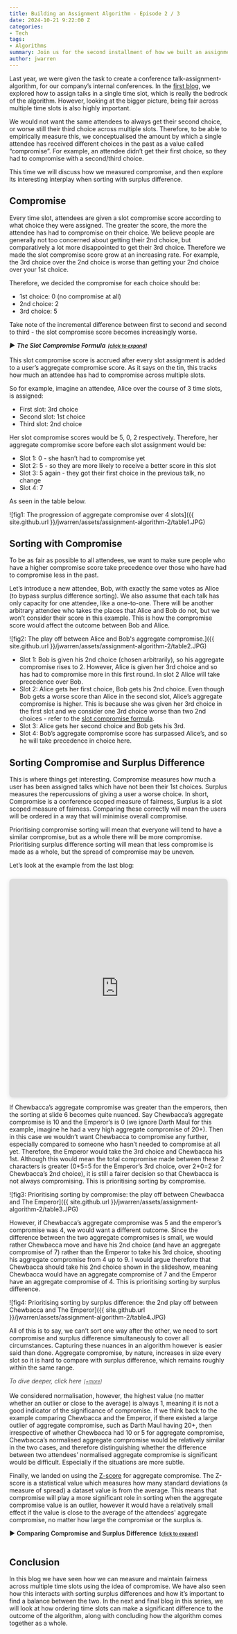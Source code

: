 ```yaml
---
title: Building an Assignment Algorithm - Episode 2 / 3
date: 2024-10-21 9:22:00 Z
categories:
- Tech
tags:
- Algorithms
summary: Join us for the second installment of how we built an assignment algorithm. This blog will pick up from where we left off in part 1, exploring the measure of compromise over the course of multiple talk slots.
author: jwarren
---
```


<style> 
    summary {
        font-weight: 300;
        display: block;
        font-style: normal
        cursor: pointer;
    }
    summary.heading {
        font-weight: 600;
    }
    summary.heading::before {
        content: '►';
        padding-right: 0.3em;
    }
    summary::after {
        content: '[+more]';
        text-decoration: underline;
        text-decoration-style: dotted;
        padding-left: 0.5em;
        font-size: 0.8em;
    }
    summary.heading::after {
        content: '[click to expand]';
    }
    details[open] > summary.heading::before {
        content: '▼';
    }
    details[open] > summary::after {
        content: ' [−less]';
    }
    details[open]::before {
        content: '';
        display: block;
        border-top: 1px solid #ccc;
        margin-top: 1em;
    }
    details[open]::after {
        content: '';
        display: block;
        border-top: 1px solid #ccc;
        margin-top: 1em;
        margin-bottom: 1em;
    }
    details {
        font-style: italic;
    }
    details.no-italic {
        font-style: normal;
    }
</style>

<!-- MathJax for the maths equations -->
<script type="text/javascript" async
 src="https://cdn.jsdelivr.net/npm/mathjax@3/es5/tex-mml-chtml.js">
</script>


Last year, we were given the task to create a conference talk-assignment-algorithm, for our company’s internal conferences. In the [first blog]({{site.baseurl}}/2024/08/16/building-an-assignment-algorithm-1.html), we explored how to assign talks in a single time slot, which is really the bedrock of the algorithm. However, looking at the bigger picture, being fair across multiple time slots is also highly important. 

We would not want the same attendees to always get their second choice, or worse still their third choice across multiple slots. Therefore, to be able to empirically measure this, we conceptualised the amount by which a single attendee has received different choices in the past as a value called “compromise”. For example, an attendee didn’t get their first choice, so they had to compromise with a second/third choice.  

This time we will discuss how we measured compromise, and then explore its interesting interplay when sorting with surplus difference. 

## Compromise

Every time slot, attendees are given a slot compromise score according to what choice they were assigned. The greater the score, the more the attendee has had to compromise on their choice. We believe people are generally not too concerned about getting their 2nd choice, but comparatively a lot more disappointed to get their 3rd choice. Therefore we made the slot compromise score grow at an increasing rate. For example, the 3rd choice over the 2nd choice is worse than getting your 2nd choice over your 1st choice.  

Therefore, we decided the compromise for each choice should be:

- 1st choice: 0 (no compromise at all)
- 2nd choice: 2
- 3rd choice: 5

Take note of the incremental difference between first to second and second to third - the slot compromise score becomes increasingly worse.

<details><summary class="heading" id="SlotCompromiseFormula">The Slot Compromise Formula</summary>
This is based on the formula:
\[Cₙ = n + Cₙ₋₁\]
<span style="font-size: smaller;">where \(C\)ₙ is the compromise for the nth choice and \(C1 = 0\).</span>
<br>
<br>
This can also be reformulated to:
\[Cₙ = \frac{(n-1)(n+2)}{2}\]
<br>
Looking back however, perhaps getting your 5th choice or your 6th choice wouldn’t be much different so perhaps choosing a curve that tends to a fixed value would be better (perhaps of the form \(1-\frac{1}{x}\)), as we have done with surplus difference. In any case, there were only 3 choices per slot for our application, so this worked fine.  
<br>
</details>

<br>
This slot compromise score is accrued after every slot assignment is added to a user’s aggregate compromise score. As it says on the tin, this tracks how much an attendee has had to compromise across multiple slots. 

So for example, imagine an attendee, Alice over the course of 3 time slots, is assigned: 

- First slot: 3rd choice
- Second slot: 1st choice
- Third slot: 2nd choice

Her slot compromise scores would be 5, 0, 2 respectively. Therefore, her aggregate compromise score before each slot assignment would be: 

- Slot 1: 0 - she hasn’t had to compromise yet 
- Slot 2: 5 - so they are more likely to receive a better score in this slot 
- Slot 3: 5 again - they got their first choice in the previous talk, no change 
- Slot 4: 7 

As seen in the table below. 

![fig1: The progression of aggregate compromise over 4 slots]({{ site.github.url }}/jwarren/assets/assignment-algorithm-2/table1.JPG)
 

## Sorting with Compromise

To be as fair as possible to all attendees, we want to make sure people who have a higher compromise score take precedence over those who have had to compromise less in the past. 

Let’s introduce a new attendee, Bob, with exactly the same votes as Alice (to bypass surplus difference sorting). We also assume that each talk has only capacity for one attendee, like a one-to-one. There will be another arbitrary attendee who takes the places that Alice and Bob do not, but we won’t consider their score in this example. This is how the compromise score would affect the outcome between Bob and Alice. 

![fig2: The play off between Alice and Bob's aggregate compromise.]({{ site.github.url }}/jwarren/assets/assignment-algorithm-2/table2.JPG)

- Slot 1: Bob is given his 2nd choice (chosen arbitrarily), so his aggregate compromise rises to 2. However, Alice is given her 3rd choice and so has had to compromise more in this first round. In slot 2 Alice will take precedence over Bob.  
- Slot 2: Alice gets her first choice, Bob gets his 2nd choice. Even though Bob gets a worse score than Alice in the second slot, Alice’s aggregate compromise is higher. This is because she was given her 3rd choice in the first slot and we consider one 3rd choice worse than two 2nd choices - refer to the <a href="#SlotCompromiseFormula">slot compromise formula</a>.  
- Slot 3: Alice gets her second choice and Bob gets his 3rd.  
- Slot 4: Bob’s aggregate compromise score has surpassed Alice’s, and so he will take precedence in choice here.  

## Sorting Compromise and Surplus Difference

This is where things get interesting. Compromise measures how much a user has been assigned talks which have not been their 1st choices. Surplus measures the repercussions of giving a user a worse choice. In short, Compromise is a conference scoped measure of fairness, Surplus is a slot scoped measure of fairness. Comparing these correctly will mean the users will be ordered in a way that will minimise overall compromise.  

Prioritising compromise sorting will mean that everyone will tend to have a similar compromise, but as a whole there will be more compromise. Prioritising surplus difference sorting will mean that less compromise is made as a whole, but the spread of compromise may be uneven.  

Let’s look at the example from the last blog:

<div style="position: relative; width: 100%; height: 0; padding-top: 100.0000%;
 padding-bottom: 0; box-shadow: 0 2px 8px 0 rgba(63,69,81,0.16); margin-top: 1.6em; margin-bottom: 0.9em; overflow: hidden;
 border-radius: 8px; will-change: transform;">
  <iframe title="Sorting by surplus difference example" loading="lazy" style="position: absolute; width: 100%; height: 100%; top: 0; left: 0; border: none; padding: 0;margin: 0;"
    src="https://www.canva.com/design/DAGNWycujV8/gpxMkTaAej6VGndADIen1Q/view?embed" allowfullscreen="allowfullscreen" allow="fullscreen">
  </iframe>
</div>

If Chewbacca’s aggregate compromise was greater than the emperors, then the sorting at slide 6 becomes quite nuanced. Say Chewbacca’s aggregate compromise is 10 and the Emperor’s is 0 (we ignore Darth Maul for this example, imagine he had a very high aggregate compromise of 20+). Then in this case we wouldn’t want Chewbacca to compromise any further, especially compared to someone who hasn’t needed to compromise at all yet. Therefore, the Emperor would take the 3rd choice and Chewbacca his 1st. Although this would mean the total compromise made between these 2 characters is greater (0+5=5 for the Emperor’s 3rd choice, over 2+0=2 for Chewbacca’s 2nd choice), it is still a fairer decision so that Chewbacca is not always compromising. This is prioritising sorting by compromise. 

![fig3: Prioritising sorting by compromise: the play off between Chewbacca and The Emperor]({{ site.github.url }}/jwarren/assets/assignment-algorithm-2/table3.JPG)

However, if Chewbacca’s aggregate compromise was 5 and the emperor’s compromise was 4, we would want a different outcome. Since the difference between the two aggregate compromises is small, we would rather Chewbacca move and have his 2nd choice (and have an aggregate compromise of 7) rather than the Emperor to take his 3rd choice, shooting his aggregate compromise from 4 up to 9. I would argue therefore that Chewbacca should take his 2nd choice shown in the slideshow, meaning Chewbacca would have an aggregate compromise of 7 and the Emperor have an aggregate compromise of 4. This is prioritising sorting by surplus difference.

![fig4: Prioritising sorting by surplus difference: the 2nd play off between Chewbacca and The Emperor]({{ site.github.url }}/jwarren/assets/assignment-algorithm-2/table4.JPG)

All of this is to say, we can’t sort one way after the other, we need to sort compromise and surplus difference simultaneously to cover all circumstances. Capturing these nuances in an algorithm however is easier said than done. Aggregate compromise, by nature, increases in size every slot so it is hard to compare with surplus difference, which remains roughly within the same range. 

<details><summary>To dive deeper, click here</summary>
For example, in slot 2, aggregate compromise per attendee could range from 0-5 (1st choice = 0, 3rd choice = 5), but in slot 10, the aggregate compromise per attendee could range between 0 and 50. Ignoring the fact that the algorithm would not be working very well if one person had 10x 3rd choices (giving an aggregate compromise score of 50)!  
<br>
<br>
However, in both slot 2 and 10, the average surplus difference may be within the range of -6 and 6, assuming the average room surplus is 3. See the <a href="{{site.baseurl}}/2024/08/16/building-an-assignment-algorithm-1.html">first blog</a> in the series for how the surplus difference is calculated. 
<br>
</details>

<br>
We considered normalisation, however, the highest value (no matter whether an outlier or close to the average) is always 1, meaning it is not a good indicator of the significance of compromise. If we think back to the example comparing Chewbacca and the Emperor, if there existed a large outlier of aggregate compromise, such as Darth Maul having 20+, then irrespective of whether Chewbacca had 10 or 5 for aggregate compromise, Chewbacca’s normalised aggregate compromise would be relatively similar in the two cases, and therefore distinguishing whether the difference between two attendees’ normalised aggregate compromise is significant would be difficult. Especially if the situations are more subtle. 

Finally, we landed on using the <a href="https://www.investopedia.com/terms/z/zscore.asp">Z-score</a> for aggregate compromise. The Z-score is a statistical value which measures how many standard deviations (a measure of spread) a dataset value is from the average. This means that compromise will play a more significant role in sorting when the aggregate compromise value is an outlier, however it would have a relatively small effect if the value is close to the average of the attendees' aggregate compromise, no matter how large the compromise or the surplus is.  

<details class="no-italic"><summary class="heading">Comparing Compromise and Surplus Difference</summary>
<br>
<br>
The value which we use to sort attendees can be calculated as:
\[
\begin{align}
\text{sorting score} \; = \quad \;
&\text{standardisedSurplusScore} \\
-\; &\text{standardisedCompromiseScore}
\end{align}
\]
<br>
<br>
<p>
    Where the \(\text{standardisedCompromiseScore}\) is: 
</p>

\[
\begin{align}
standardisedCompromiseScore \; = \quad \;
&\left( \frac{\text{mean surplus difference}}{\text{max surplus}} \right) \\ \\
\times \; &\left( \frac{\text{attendee Z score}}{2.72} \right)^3
\end{align}
\]

<div style="display: flex; justify-content: flex-end;">
    <p style="font-size: smaller; width: 50%; text-align: right;">
        N.B. The Z score is calculated with the median to avoid extreme value skewing.
    </p>
</div>

<p>
    And the \(\text{standardisedSurplusScore}\) is:
</p>

<p>
    &emsp;&emsp;
    \(\text{if } maxSurplus \neq 0 \text{ and attendee surplus difference} > 0 \text{:}\)
</p>

\[standardisedSurplusScore = \frac{\text{attendee surplus difference}}{\text{max surplus difference}}
\]

<p style="font-size: smaller; text-align: right;">
    (here max surplus will be positive)
</p>

<p>
    &emsp;&emsp;
    \(\text{if } maxSurplus \neq 0 \text{ and attendee surplus difference} < 0 \text{:}\)
</p>

\[standardisedSurplusScore =
\frac{\text{attendee surplus difference}}{| \text{min surplus difference} |}
\]

<p style="font-size: smaller; text-align: right;">
    (here min surplus will be negative)
</p>

<p>
    &emsp;&emsp;
    \(\text{if } maxSurplus  = 0  \text{:}\)
</p>

\[standardisedSurplusScore =
\text{attendee surplus difference}
\]

<br>
<br>
<div>
<h4>
    The rationale behind this was as follows: 
</h4>
<p>
    The \(\text{standardisedSurplusScore}\) should be in comparison to the maximum value, otherwise the compromise would give an extreme value. We want the compromise to be in the same range of values as the \(\text{standardisedSurplusScore}\), except for the outlying compromise, and therefore \(\frac{\text{mean surplus difference}}{\text{max surplus}}\) brings the \(\text{standardisedCompromiseScore}\) into the relative range of values, and \(\frac{\text{attendee Z score}}{2.72}\) should be in the range of \(\pm 1.3\), with the larger values being extremal. When this overtakes the \(\text{standardisedSurplusScore}\), (surpassing the value just greater than 1), we want this to occur quite rapidly because extremal compromise is much more important to deal with. Therefore we cube it. Cubing not only rises quickly, but unlike squaring, it maintains the sign, which is important for capturing whether the value is above or below the median. After some fine tuning, it also appears to give an optimal result.  
</p>
<p>
The value of 2.72 comes from the fact that for a normal distribution, 95.4% of values are found within 2 standard deviations of the average and 99.7% of values are found within 3 standard deviations of the average. This gave a rough range between 2-3 and after some fine tuning, 2.72 gave the optimal result. 
</p>
</div>
</details>

<br>

## Conclusion

In this blog we have seen how we can measure and maintain fairness across multiple time slots using the idea of compromise. We have also seen how this interacts with sorting surplus differences and how it’s important to find a balance between the two. In the next and final blog in this series, we will look at how ordering time slots can make a significant difference to the outcome of the algorithm, along with concluding how the algorithm comes together as a whole. 
